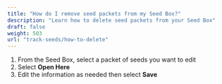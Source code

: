```yaml
---
title: "How do I remove seed packets from my Seed Box?"
description: "Learn how to delete seed packets from your Seed Box"
draft: false
weight: 503
url: "track-seeds/how-to-delete"
---
```

1. From the Seed Box, select a packet of seeds you want to edit
2. Select **Open Here**
3. Edit the information as needed then select **Save**
